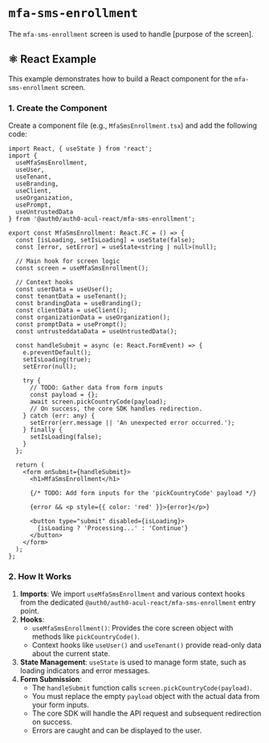 # `mfa-sms-enrollment`

The `mfa-sms-enrollment` screen is used to handle [purpose of the screen].

## ⚛️ React Example

This example demonstrates how to build a React component for the `mfa-sms-enrollment` screen.

### 1. Create the Component

Create a component file (e.g., `MfaSmsEnrollment.tsx`) and add the following code:

```tsx
import React, { useState } from 'react';
import {
  useMfaSmsEnrollment,
  useUser,
  useTenant,
  useBranding,
  useClient,
  useOrganization,
  usePrompt,
  useUntrustedData
} from '@auth0/auth0-acul-react/mfa-sms-enrollment';

export const MfaSmsEnrollment: React.FC = () => {
  const [isLoading, setIsLoading] = useState(false);
  const [error, setError] = useState<string | null>(null);

  // Main hook for screen logic
  const screen = useMfaSmsEnrollment();

  // Context hooks
  const userData = useUser();
  const tenantData = useTenant();
  const brandingData = useBranding();
  const clientData = useClient();
  const organizationData = useOrganization();
  const promptData = usePrompt();
  const untrusteddataData = useUntrustedData();

  const handleSubmit = async (e: React.FormEvent) => {
    e.preventDefault();
    setIsLoading(true);
    setError(null);

    try {
      // TODO: Gather data from form inputs
      const payload = {};
      await screen.pickCountryCode(payload);
      // On success, the core SDK handles redirection.
    } catch (err: any) {
      setError(err.message || 'An unexpected error occurred.');
    } finally {
      setIsLoading(false);
    }
  };

  return (
    <form onSubmit={handleSubmit}>
      <h1>MfaSmsEnrollment</h1>

      {/* TODO: Add form inputs for the 'pickCountryCode' payload */}

      {error && <p style={{ color: 'red' }}>{error}</p>}

      <button type="submit" disabled={isLoading}>
        {isLoading ? 'Processing...' : 'Continue'}
      </button>
    </form>
  );
};
```

### 2. How It Works

1.  **Imports**: We import `useMfaSmsEnrollment` and various context hooks from the dedicated `@auth0/auth0-acul-react/mfa-sms-enrollment` entry point.
2.  **Hooks**:
    *   `useMfaSmsEnrollment()`: Provides the core screen object with methods like `pickCountryCode()`.
    *   Context hooks like `useUser()` and `useTenant()` provide read-only data about the current state.
3.  **State Management**: `useState` is used to manage form state, such as loading indicators and error messages.
4.  **Form Submission**:
    *   The `handleSubmit` function calls `screen.pickCountryCode(payload)`.
    *   You must replace the empty `payload` object with the actual data from your form inputs.
    *   The core SDK will handle the API request and subsequent redirection on success.
    *   Errors are caught and can be displayed to the user.
